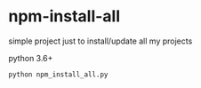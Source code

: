 # npm-install-all
simple project just to install/update all my projects

python 3.6+

`python npm_install_all.py`
